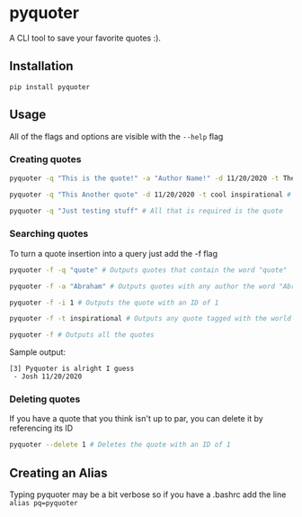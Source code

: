 # pyquoter
A CLI tool to save your favorite quotes :).

## Installation
```
pip install pyquoter
```

## Usage 
All of the flags and options are visible with the `--help` flag

### Creating quotes
```bash
pyquoter -q "This is the quote!" -a "Author Name!" -d 11/20/2020 -t These are Tags

pyquoter -q "This Another quote" -d 11/20/2020 -t cool inspirational # Author defaults to Unkown

pyquoter -q "Just testing stuff" # All that is required is the quote
```

### Searching quotes
To turn a quote insertion into a query just add the -f flag
```bash
pyquoter -f -q "quote" # Outputs quotes that contain the word "quote"

pyquoter -f -a "Abraham" # Outputs quotes with any author the word "Abraham" in their name

pyquoter -f -i 1 # Outputs the quote with an ID of 1

pyquoter -f -t inspirational # Outputs any quote tagged with the world inspirational

pyquoter -f # Outputs all the quotes
```

Sample output:
```
[3] Pyquoter is alright I guess
 - Josh 11/20/2020
```

### Deleting quotes
If you have a quote that you think isn't up to par, you can delete it by referencing its ID
```bash
pyquoter --delete 1 # Deletes the quote with an ID of 1
```


## Creating an Alias
Typing pyquoter may be a bit verbose so if you have a .bashrc add the line
```alias pq=pyquoter``` 


